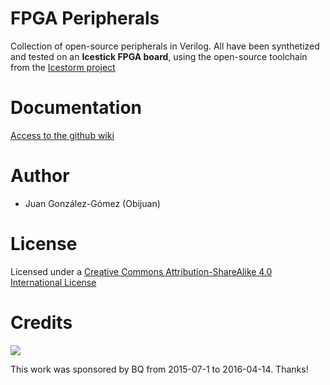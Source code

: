 # FPGA Peripherals
Collection of open-source peripherals in Verilog. All have been synthetized and tested on
an **Icestick FPGA board**, using the open-source toolchain from the
[Icestorm project](http://www.clifford.at/icestorm/)

# Documentation

[Access to the github wiki](https://github.com/FPGAwars/FPGA-peripherals/wiki)

# Author

* Juan González-Gómez (Obijuan)

# License

Licensed under a  [Creative Commons Attribution-ShareAlike 4.0 International License](http://creativecommons.org/licenses/by-sa/4.0/)

# Credits
 
 ![](https://github.com/FPGAwars/FPGA-peripherals/raw/master/images/bq-logo-cc-sa-small-150px.png)
 
 This work was sponsored by BQ from 2015-07-1 to 2016-04-14.  Thanks!
 
